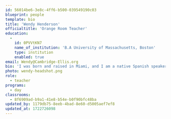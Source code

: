 ```yaml
---
id: 56014be6-3e8c-4ff6-b500-039549190c03
blueprint: people
template: bio
title: 'Wendy Henderson'
officialtitle: 'Orange Room Teacher'
education:
  -
    id: 0PVVtKN7
    name_of_institution: 'B.A University of Massachusetts, Boston'
    type: institution
    enabled: true
email: Wendy@Cambridge-Ellis.org
bio: 'I was born and raised in Miami, and I am a native Spanish speaker. I have been living in Cambridge for over two decades and currently reside with my husband, two alumni CES children, and my dog Archie. My inspiration and love for children began after having my own. I joined the CES staff to earn my early childhood teaching license and am very excited to return to the Orange Room. I enjoy running, skiing, biking, traveling, and spending time with family and friends.'
photo: wendy-headshot.png
role:
  - teacher
programs:
  - day
classrooms:
  - 8f6909ad-b9a1-41e8-b54e-b0f90bfc48ba
updated_by: 1179db75-8eeb-4bad-8e60-d5005aef7ef8
updated_at: 1722726098
---
```

